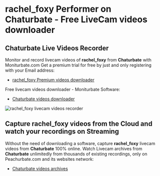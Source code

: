 # rachel_foxy Performer on Chaturbate - Free LiveCam videos downloader

## Chaturbate Live Videos Recorder

Monitor and record livecam videos of **rachel_foxy** from **Chaturbate** with Moniturbate.com
Get a premium trial for free by just and only registering with your Email address:
* [rachel_foxy Premium videos downloader](https://moniturbate.com/request-demo-licence-key.html)

Free livecam videos downloader - Moniturbate Software:
* [Chaturbate videos downloader](https://moniturbate.com/moniturbate-download-software.html)

![rachel_foxy livecam videos recorder](https://peachurnet.com/templates/moniturbate-software.png)


## Capture rachel_foxy videos from the Cloud and watch your recordings on Streaming

Without the need of downloading a software, capture **rachel_foxy** livecam videos from **Chaturbate** 100% online.
Watch Livecam archives from **Chaturbate** unlimitedly from thousands of existing recordings, only on Peachurbate.com and its websites network:
* [Chaturbate videos archives](https://peachurnet.com/)